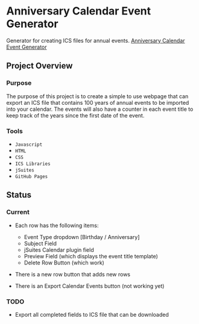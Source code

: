 # Anniversary Calendar Event Generator
Generator for creating ICS files for annual events.
[Anniversary Calendar Event Generator](https://mickmarch.github.io/anniversary-calendar-generator/)

## Project Overview

### Purpose

The purpose of this project is to create a simple to use webpage that can export an ICS file that contains 100 years of annual events to be imported into your calendar. The events will also have a counter in each event title to keep track of the years since the first date of the event.

### Tools

- `Javascript`
- `HTML`
- `CSS`
- `ICS Libraries`
- `jSuites`
- `GitHub Pages`

## Status

### Current

- Each row has the following items:
  - Event Type dropdown [Birthday / Anniversary]
  - Subject Field
  - jSuites Calendar plugin field
  - Preview Field (which displays the event title template)
  - Delete Row Button (which work)

- There is a new row button that adds new rows
- There is an Export Calendar Events button (not working yet)

### TODO

- Export all completed fields to ICS file that can be downloaded
